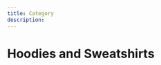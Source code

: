 ```yaml
---
title: Category
description:
---
```


<columns mode="normal" number="1" number-m="1" number-s="1" id="category__title">

<block id="category__title__breadcrumb">

<flui-breadcrumb  message="category" :data-breadcrumb='[{"title":"Products","url":"/products"},{"title":"Hoodies and Sweatshirts","url":"/category"}]'/>

</block>

<block>

# Hoodies and Sweatshirts

</block>

</columns>










<columns mode="normal" number="4" number-m="2" number-s="2" id="category__items">

<block>

<products-card title="Hoodie" url="/single-product" price="Starting at $9.99"/>

</block>

<block>

<products-card title="Crewneck" url="/single-product" price="Starting at $9.99"/>

</block>

<block>

<products-card title="Sweatshirt with zipper" url="/single-product" price="Starting at $9.99"/>

</block>

<block>

<products-card title="Long hooded sweatshirt" url="/single-product" price="Starting at $9.99"/>

</block>

<block>

<products-card title="Sweatshirt fastened with buttons" url="/single-product" price="Starting at $9.99"/>

</block>

<block>

<products-card title="V-neck sweatshirt" url="/single-product" price="Starting at $9.99"/>

</block>

<block>

<products-card title="Crewneck" url="/single-product" price="Starting at $9.99"/>

</block>

<block>

<products-card title="Sweatshirt with zipper" url="/single-product" price="Starting at $9.99"/>

</block>

<block>

<products-card title="Sleeveless sweatshirt" url="/single-product" price="Starting at $9.99"/>

</block>

<block>

<products-card title="Sweatshirt fastened with buttons" url="/single-product" price="Starting at $9.99"/>

</block>

</columns>